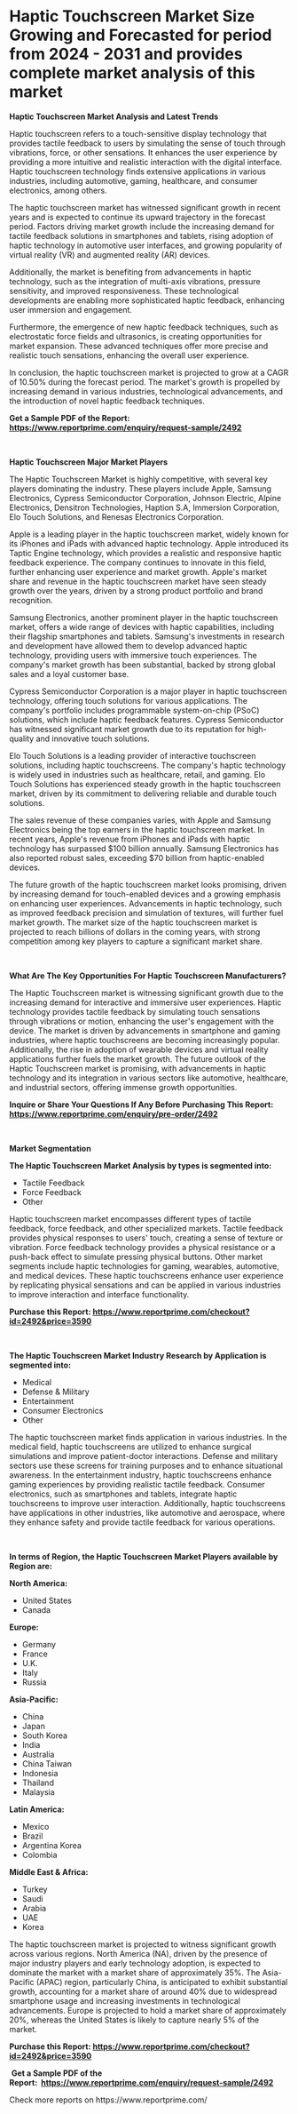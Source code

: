 <p><h1>Haptic Touchscreen Market Size Growing and Forecasted for period from 2024 - 2031 and provides complete market analysis of this market</h1></p><p><strong>Haptic Touchscreen Market Analysis and Latest Trends</strong></p>
<p><p>Haptic touchscreen refers to a touch-sensitive display technology that provides tactile feedback to users by simulating the sense of touch through vibrations, force, or other sensations. It enhances the user experience by providing a more intuitive and realistic interaction with the digital interface. Haptic touchscreen technology finds extensive applications in various industries, including automotive, gaming, healthcare, and consumer electronics, among others.</p><p>The haptic touchscreen market has witnessed significant growth in recent years and is expected to continue its upward trajectory in the forecast period. Factors driving market growth include the increasing demand for tactile feedback solutions in smartphones and tablets, rising adoption of haptic technology in automotive user interfaces, and growing popularity of virtual reality (VR) and augmented reality (AR) devices.</p><p>Additionally, the market is benefiting from advancements in haptic technology, such as the integration of multi-axis vibrations, pressure sensitivity, and improved responsiveness. These technological developments are enabling more sophisticated haptic feedback, enhancing user immersion and engagement.</p><p>Furthermore, the emergence of new haptic feedback techniques, such as electrostatic force fields and ultrasonics, is creating opportunities for market expansion. These advanced techniques offer more precise and realistic touch sensations, enhancing the overall user experience.</p><p>In conclusion, the haptic touchscreen market is projected to grow at a CAGR of 10.50% during the forecast period. The market's growth is propelled by increasing demand in various industries, technological advancements, and the introduction of novel haptic feedback techniques.</p></p>
<p><strong>Get a Sample PDF of the Report:&nbsp; <a href="https://www.reportprime.com/enquiry/request-sample/2492">https://www.reportprime.com/enquiry/request-sample/2492</a></strong></p>
<p>&nbsp;</p>
<p><strong>Haptic Touchscreen Major Market Players</strong></p>
<p><p>The Haptic Touchscreen Market is highly competitive, with several key players dominating the industry. These players include Apple, Samsung Electronics, Cypress Semiconductor Corporation, Johnson Electric, Alpine Electronics, Densitron Technologies, Haption S.A, Immersion Corporation, Elo Touch Solutions, and Renesas Electronics Corporation.</p><p>Apple is a leading player in the haptic touchscreen market, widely known for its iPhones and iPads with advanced haptic technology. Apple introduced its Taptic Engine technology, which provides a realistic and responsive haptic feedback experience. The company continues to innovate in this field, further enhancing user experience and market growth. Apple's market share and revenue in the haptic touchscreen market have seen steady growth over the years, driven by a strong product portfolio and brand recognition.</p><p>Samsung Electronics, another prominent player in the haptic touchscreen market, offers a wide range of devices with haptic capabilities, including their flagship smartphones and tablets. Samsung's investments in research and development have allowed them to develop advanced haptic technology, providing users with immersive touch experiences. The company's market growth has been substantial, backed by strong global sales and a loyal customer base.</p><p>Cypress Semiconductor Corporation is a major player in haptic touchscreen technology, offering touch solutions for various applications. The company's portfolio includes programmable system-on-chip (PSoC) solutions, which include haptic feedback features. Cypress Semiconductor has witnessed significant market growth due to its reputation for high-quality and innovative touch solutions.</p><p>Elo Touch Solutions is a leading provider of interactive touchscreen solutions, including haptic touchscreens. The company's haptic technology is widely used in industries such as healthcare, retail, and gaming. Elo Touch Solutions has experienced steady growth in the haptic touchscreen market, driven by its commitment to delivering reliable and durable touch solutions.</p><p>The sales revenue of these companies varies, with Apple and Samsung Electronics being the top earners in the haptic touchscreen market. In recent years, Apple's revenue from iPhones and iPads with haptic technology has surpassed $100 billion annually. Samsung Electronics has also reported robust sales, exceeding $70 billion from haptic-enabled devices.</p><p>The future growth of the haptic touchscreen market looks promising, driven by increasing demand for touch-enabled devices and a growing emphasis on enhancing user experiences. Advancements in haptic technology, such as improved feedback precision and simulation of textures, will further fuel market growth. The market size of the haptic touchscreen market is projected to reach billions of dollars in the coming years, with strong competition among key players to capture a significant market share.</p></p>
<p>&nbsp;</p>
<p><strong>What Are The Key Opportunities For Haptic Touchscreen Manufacturers?</strong></p>
<p><p>The Haptic Touchscreen market is witnessing significant growth due to the increasing demand for interactive and immersive user experiences. Haptic technology provides tactile feedback by simulating touch sensations through vibrations or motion, enhancing the user's engagement with the device. The market is driven by advancements in smartphone and gaming industries, where haptic touchscreens are becoming increasingly popular. Additionally, the rise in adoption of wearable devices and virtual reality applications further fuels the market growth. The future outlook of the Haptic Touchscreen market is promising, with advancements in haptic technology and its integration in various sectors like automotive, healthcare, and industrial sectors, offering immense growth opportunities.</p></p>
<p><strong>Inquire or Share Your Questions If Any Before Purchasing This Report: <a href="https://www.reportprime.com/enquiry/pre-order/2492">https://www.reportprime.com/enquiry/pre-order/2492</a></strong></p>
<p>&nbsp;</p>
<p><strong>Market Segmentation</strong></p>
<p><strong>The Haptic Touchscreen Market Analysis by types is segmented into:</strong></p>
<p><ul><li>Tactile Feedback</li><li>Force Feedback</li><li>Other</li></ul></p>
<p><p>Haptic touchscreen market encompasses different types of tactile feedback, force feedback, and other specialized markets. Tactile feedback provides physical responses to users' touch, creating a sense of texture or vibration. Force feedback technology provides a physical resistance or a push-back effect to simulate pressing physical buttons. Other market segments include haptic technologies for gaming, wearables, automotive, and medical devices. These haptic touchscreens enhance user experience by replicating physical sensations and can be applied in various industries to improve interaction and interface functionality.</p></p>
<p><strong>Purchase this Report:&nbsp;<a href="https://www.reportprime.com/checkout?id=2492&price=3590">https://www.reportprime.com/checkout?id=2492&price=3590</a></strong></p>
<p>&nbsp;</p>
<p><strong>The Haptic Touchscreen Market Industry Research by Application is segmented into:</strong></p>
<p><ul><li>Medical</li><li>Defense & Military</li><li>Entertainment</li><li>Consumer Electronics</li><li>Other</li></ul></p>
<p><p>The haptic touchscreen market finds application in various industries. In the medical field, haptic touchscreens are utilized to enhance surgical simulations and improve patient-doctor interactions. Defense and military sectors use these screens for training purposes and to enhance situational awareness. In the entertainment industry, haptic touchscreens enhance gaming experiences by providing realistic tactile feedback. Consumer electronics, such as smartphones and tablets, integrate haptic touchscreens to improve user interaction. Additionally, haptic touchscreens have applications in other industries, like automotive and aerospace, where they enhance safety and provide tactile feedback for various operations.</p></p>
<p>&nbsp;</p>
<p><strong>In terms of Region, the Haptic Touchscreen Market Players available by Region are:</strong></p>
<p>
    <p> <strong> North America: </strong>
        <ul>
            <li>United States</li>
            <li>Canada</li>
        </ul>
        </p> 
    <p> <strong> Europe: </strong>
        <ul>
            <li>Germany</li>
            <li>France</li>
            <li>U.K.</li>
            <li>Italy</li>
            <li>Russia</li>
        </ul>
        </p> 
    <p> <strong> Asia-Pacific: </strong>
        <ul>
            <li>China</li>
            <li>Japan</li>
            <li>South Korea</li>
            <li>India</li>
            <li>Australia</li>
            <li>China Taiwan</li>
            <li>Indonesia</li>
            <li>Thailand</li>
            <li>Malaysia</li>
        </ul>
        </p> 
    <p> <strong> Latin America: </strong>
        <ul>
            <li>Mexico</li>
            <li>Brazil</li>
            <li>Argentina Korea</li>
            <li>Colombia</li>
        </ul>
        </p> 
    <p> <strong> Middle East & Africa: </strong>
        <ul>
            <li>Turkey</li>
            <li>Saudi</li>
            <li>Arabia</li>
            <li>UAE</li>
            <li>Korea</li>
        </ul>
    </p>
    </p>
<p><p>The haptic touchscreen market is projected to witness significant growth across various regions. North America (NA), driven by the presence of major industry players and early technology adoption, is expected to dominate the market with a market share of approximately 35%. The Asia-Pacific (APAC) region, particularly China, is anticipated to exhibit substantial growth, accounting for a market share of around 40% due to widespread smartphone usage and increasing investments in technological advancements. Europe is projected to hold a market share of approximately 20%, whereas the United States is likely to capture nearly 5% of the market.</p></p>
<p><strong>Purchase this Report: <a href="https://www.reportprime.com/checkout?id=2492&price=3590">https://www.reportprime.com/checkout?id=2492&price=3590</a></strong></p>
<p>&nbsp;<strong>Get a Sample PDF of the Report:&nbsp;&nbsp;<a href="https://www.reportprime.com/enquiry/request-sample/2492">https://www.reportprime.com/enquiry/request-sample/2492</a></strong></p>
<p><strong></strong></p>
<p>Check more reports on https://www.reportprime.com/</p>